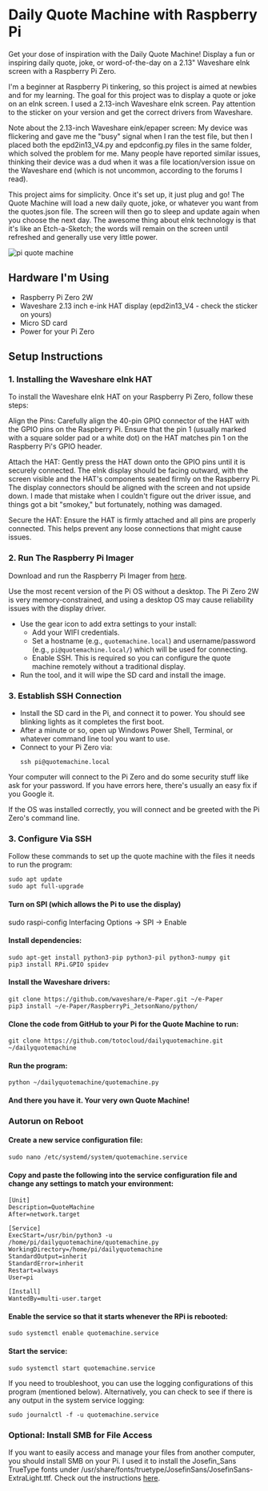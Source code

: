 # Daily Quote Machine with Raspberry Pi

Get your dose of inspiration with the Daily Quote Machine! Display a fun or inspiring daily quote, joke, or word-of-the-day on a 2.13" Waveshare eInk screen with a Raspberry Pi Zero.

I'm a beginner at Raspberry Pi tinkering, so this project is aimed at newbies and for my learning. The goal for this project was to display a quote or joke on an eInk screen. I used a 2.13-inch Waveshare eInk screen. Pay attention to the sticker on your version and get the correct drivers from Waveshare. 

Note about the 2.13-inch Waveshare eink/epaper screen: My device was flickering and gave me the "busy" signal when I ran the test file, but then I placed both the epd2in13_V4.py and epdconfig.py files in the same folder, which solved the problem for me. Many people have reported similar issues, thinking their device was a dud when it was a file location/version issue on the Waveshare end (which is not uncommon, according to the forums I read).

This project aims for simplicity. Once it's set up, it just plug and go! The Quote Machine will load a new daily quote, joke, or whatever you want from the quotes.json file. The screen will then go to sleep and update again when you choose the next day. The awesome thing about eInk technology is that it's like an Etch-a-Sketch; the words will remain on the screen until refreshed and generally use very little power.

![pi quote machine](https://github.com/totocloud/dailyquotemachine/blob/0eb85a4e08da129583b6d5d084836053f889fa93/quote-machine-in-action.JPG)

## Hardware I'm Using

- Raspberry Pi Zero 2W
- Waveshare 2.13 inch e-ink HAT display (epd2in13_V4 - check the sticker on yours)
- Micro SD card
- Power for your Pi Zero

## Setup Instructions

### 1. Installing the Waveshare eInk HAT
To install the Waveshare eInk HAT on your Raspberry Pi Zero, follow these steps:

Align the Pins: Carefully align the 40-pin GPIO connector of the HAT with the GPIO pins on the Raspberry Pi. Ensure that the pin 1 (usually marked with a square solder pad or a white dot) on the HAT matches pin 1 on the Raspberry Pi's GPIO header.

Attach the HAT: Gently press the HAT down onto the GPIO pins until it is securely connected. The eInk display should be facing outward, with the screen visible and the HAT's components seated firmly on the Raspberry Pi. The display connectors should be aligned with the screen and not upside down. I made that mistake when I couldn't figure out the driver issue, and things got a bit "smokey," but fortunately, nothing was damaged.

Secure the HAT: Ensure the HAT is firmly attached and all pins are properly connected. This helps prevent any loose connections that might cause issues.

### 2. Run The Raspberry Pi Imager

Download and run the Raspberry Pi Imager from [here](https://www.raspberrypi.com/software/).

Use the most recent version of the Pi OS without a desktop. The Pi Zero 2W is very memory-constrained, and using a desktop OS may cause reliability issues with the display driver.
- Use the gear icon to add extra settings to your install:
  - Add your WIFI credentials.
  - Set a hostname (e.g., `quotemachine.local`) and username/password (e.g., `pi@quotemachine.local/`) which will be used for connecting.
  - Enable SSH. This is required so you can configure the quote machine remotely without a traditional display.
- Run the tool, and it will wipe the SD card and install the image.

### 3. Establish SSH Connection

- Install the SD card in the Pi, and connect it to power. You should see blinking lights as it completes the first boot.
- After a minute or so, open up Windows Power Shell, Terminal, or whatever command line tool you want to use.
- Connect to your Pi Zero via:
  ```
  ssh pi@quotemachine.local
  ```
Your computer will connect to the Pi Zero and do some security stuff like ask for your password. If you have errors here, there's usually an easy fix if you Google it.

If the OS was installed correctly, you will connect and be greeted with the Pi Zero's command line.

### 3. Configure Via SSH

Follow these commands to set up the quote machine with the files it needs to run the program:
```
sudo apt update
sudo apt full-upgrade
```

#### Turn on SPI (which allows the Pi to use the display)
sudo raspi-config
Interfacing Options -> SPI -> Enable

#### Install dependencies:
```
sudo apt-get install python3-pip python3-pil python3-numpy git
pip3 install RPi.GPIO spidev
```
#### Install the Waveshare drivers:
```
git clone https://github.com/waveshare/e-Paper.git ~/e-Paper
pip3 install ~/e-Paper/RaspberryPi_JetsonNano/python/
```
#### Clone the code from GitHub to your Pi for the Quote Machine to run:
```
git clone https://github.com/totocloud/dailyquotemachine.git ~/dailyquotemachine
```
#### Run the program:

```
python ~/dailyquotemachine/quotemachine.py
```
#### And there you have it. Your very own Quote Machine!

### Autorun on Reboot

#### Create a new service configuration file:
```
sudo nano /etc/systemd/system/quotemachine.service
```
#### Copy and paste the following into the service configuration file and change any settings to match your environment:
```
[Unit]
Description=QuoteMachine
After=network.target

[Service]
ExecStart=/usr/bin/python3 -u /home/pi/dailyquotemachine/quotemachine.py
WorkingDirectory=/home/pi/dailyquotemachine
StandardOutput=inherit
StandardError=inherit
Restart=always
User=pi 

[Install]
WantedBy=multi-user.target
```

#### Enable the service so that it starts whenever the RPi is rebooted:
```
sudo systemctl enable quotemachine.service
```

#### Start the service:
```
sudo systemctl start quotemachine.service
```

If you need to troubleshoot, you can use the logging configurations of this program (mentioned below). Alternatively, you can check to see if there is any output in the system service logging:
```
sudo journalctl -f -u quotemachine.service
```

### Optional: Install SMB for File Access

If you want to easily access and manage your files from another computer, you should install SMB on your Pi. I used it to install the Josefin_Sans TrueType fonts under /usr/share/fonts/truetype/JosefinSans/JosefinSans-ExtraLight.ttf. Check out the instructions [here](https://pimylifeup.com/raspberry-pi-samba/).














